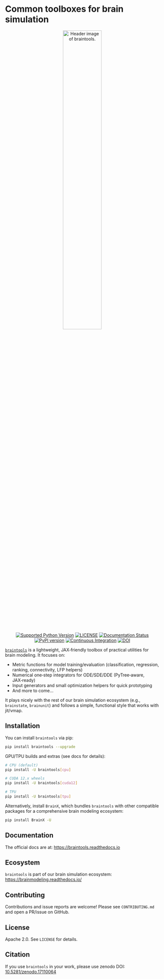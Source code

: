 # Common toolboxes for brain simulation

<p align="center">
  	<img alt="Header image of braintools." src="https://raw.githubusercontent.com/chaobrain/braintools/main/docs/_static/braintools.jpg" width=50%>
</p>


<p align="center">
	<a href="https://pypi.org/project/braintools/"><img alt="Supported Python Version" src="https://img.shields.io/pypi/pyversions/braintools"></a>
	<a href="https://github.com/brainpy/braintools/blob/main/LICENSE"><img alt="LICENSE" src="https://img.shields.io/badge/License-Apache%202.0-blue.svg"></a>
    <a href='https://braintools.readthedocs.io/?badge=latest'>
        <img src='https://readthedocs.org/projects/braintools/badge/?version=latest' alt='Documentation Status' />
    </a>  	
    <a href="https://badge.fury.io/py/braintools"><img alt="PyPI version" src="https://badge.fury.io/py/braintools.svg"></a>
    <a href="https://github.com/brainpy/braintools/actions/workflows/CI.yml"><img alt="Continuous Integration" src="https://github.com/brainpy/braintools/actions/workflows/CI.yml/badge.svg"></a>
    <a href="https://doi.org/10.5281/zenodo.17110064"><img src="https://zenodo.org/badge/776629792.svg" alt="DOI"></a>
</p>


[``braintools``](https://github.com/brainpy/braintools) is a lightweight, JAX‑friendly toolbox of practical utilities for brain modeling. It focuses on:

- Metric functions for model training/evaluation (classification, regression, ranking, connectivity, LFP helpers)
- Numerical one‑step integrators for ODE/SDE/DDE (PyTree‑aware, JAX‑ready)
- Input generators and small optimization helpers for quick prototyping
- And more to come...

It plays nicely with the rest of our brain simulation ecosystem (e.g., `brainstate`, `brainunit`) and follows a simple, functional style that works with jit/vmap.


## Installation

You can install ``braintools`` via pip:

```bash
pip install braintools --upgrade
```

GPU/TPU builds and extras (see docs for details):

```bash
# CPU (default)
pip install -U braintools[cpu]

# CUDA 12.x wheels
pip install -U braintools[cuda12]

# TPU
pip install -U braintools[tpu]
```

Alternatively, install `BrainX`, which bundles `braintools` with other compatible packages for a comprehensive brain modeling ecosystem:

```bash
pip install BrainX -U
```


## Documentation

The official docs are at: https://braintools.readthedocs.io



## Ecosystem

``braintools`` is part of our brain simulation ecosystem: https://brainmodeling.readthedocs.io/


## Contributing

Contributions and issue reports are welcome! Please see `CONTRIBUTING.md` and open a PR/issue on GitHub.


## License

Apache 2.0. See `LICENSE` for details.


## Citation

If you use ``braintools`` in your work, please use zenodo DOI: [10.5281/zenodo.17110064](https://doi.org/10.5281/zenodo.17110064)

